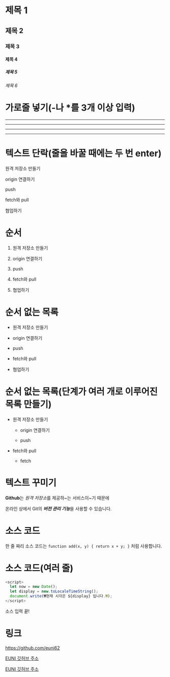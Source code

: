 # 제목 1

## 제목 2

### 제목 3

#### 제목 4

##### 제목 5

###### 제목 6

# 가로줄 넣기(-나 *를 3개 이상 입력)

---

- - - -

*****

* * *

# 텍스트 단락(줄을 바꿀 때에는 두 번 enter)

원격 저장소 만들기

origin 연결하기

push

fetch와 pull

협업하기

# 순서

1. 원격 저장소 만들기

2. origin 연결하기

3. push

4. fetch와 pull

5. 협업하기

# 순서 없는 목록

- 원격 저장소 만들기

- origin 연결하기

- push

- fetch와 pull

- 협업하기

# 순서 없는 목록(단계가 여러 개로 이루어진 목록 만들기)

- 원격 저장소 만들기
  
  - origin 연결하기
  
  - push

- fetch와 pull
  
  - fetch

# 텍스트 꾸미기

**Github**는 *원격 저장소*를 제공하~는 서비스이~기 때문에

온라인 상에서 Git의 ***버전 관리 기능***을 사용할 수 있습니다.

# 소스 코드

한 줄 짜리 소스 코드는 `function add(x, y) { return x + y; }` 처럼 사용합니다.

# 소스 코드(여러 줄)

```javascript
<script>
  let now = new Date();
  let display = new.toLocaleTimeString();
  document.write(₩현재 시각은 ${display} 입니다.₩);
</script>
```

소스 입력 끝!

# 링크

<https://github.com/euni62>

[EUNI 깃허브 주소](https://github.com/euni62)

[EUNI 깃허브 주소](https://github.com/euni62, "클릭하면 EUNI의 깃허브로 이동합니다.")
